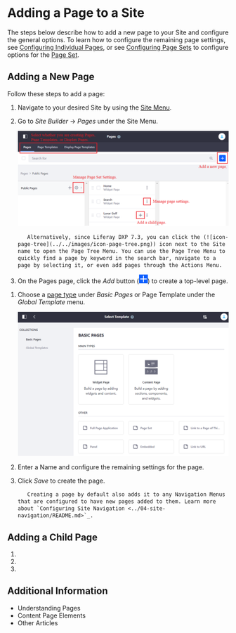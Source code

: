 # Adding a Page to a Site

The steps below describe how to add a new page to your Site and configure the general options. To learn how to configure the remaining page settings, see [Configuring Individual Pages](./06-configuring-individual-pages.md), or see [Configuring Page Sets](./05-configuring-page-sets.md) to configure options for the [Page Set](./01-understanding-pages.md#page-sets).

<!-- I'd remove this information and refer to it via a link to Page Set information in "Understanding Pages" -- A page can belong to one of two Page Sets:

* **Public Pages:**

  * Can be accessed by anyone, including Users who haven't logged in

  * Has URLs different from Private Pages and can have unique content, applications, themes, and layouts

* **Private Pages:**

  * Can only be accessed by Site members

  * Has URLs different from Public Pages and can have unique content, applications, themes, and layouts -->

## Adding a New Page

Follow these steps to add a page:

1. Navigate to your desired Site by using the [Site Menu](../../getting-started/navigating-dxp.md#site-menu).

1. Go to *Site Builder* &rarr; *Pages* under the Site Menu.

    ![The Pages screen lets you edit your Site pages as a whole.](./adding-a-page-to-a-site/images/01.png) <!-- This picture also should show the Site Menu. This image has too many annotations - I'd opt to just have one or TWO things at most to highlight to minimize cognitive overload for new users.-->

    ```tip::
       Alternatively, since Liferay DXP 7.3, you can click the (![icon-page-tree](../../images/icon-page-tree.png)) icon next to the Site name to open the Page Tree Menu. You can use the Page Tree Menu to quickly find a page by keyword in the search bar, navigate to a page by selecting it, or even add pages through the Actions Menu.
    ```

    <!-- Screenshot of new method described above -->

1. On the Pages page, click the *Add* button (![Add](../../images/icon-add.png)) to create a top-level page. <!-- Way too many alternative methods presented here -- Take some of this material and put it in the ##Adding a Child Page header. -->

<!-- or click the *Add* button (![Add](../../images/icon-add-app.png)) next to an existing page to create a child page below the page you've selected. You can also click the *Add* button (![Add](../../images/icon-add.png)) in the top right of the Pages page to create a top-level page. Likewise, open the Actions menu next to a Page Set in the Page Tree Menu and select *Add Page* to create a top-level page, or select *Add Child Page* from the Actions Menu next to an existing page to create a nested child page for it. You can nest pages as deep as you like. -->

1. Choose a [page type](./01-understanding-pages.md#page-types) under *Basic Pages* or Page Template under the *Global Template* menu. <!-- or another Page Template collection underneath the Collections heading to create a page from a [Page Template](./07-creating-a-page-template). After selecting a page type, a category selector is displayed below the page Name field if a vocabulary is [required](TODO-targeted-vocabularies). --> <!-- ^ Targeted Vocabularies seems like a pretty particular feature to highlight in our hopefully our initial "Adding a Page to a Site" article. Is there are more advanced section we can put that in? -->

    ![You must select a page type when adding pages.](./adding-a-page-to-a-site/images/02.png)

1. Enter a Name and configure the remaining settings for the page. <!-- Are the instructions that follow part of configuring settings for the page OR are we providing the instructions as a Next Step for the reader? --> <!-- Follow the instructions in [Configuring Content Pages](./04-building-content-pages.md) if you're adding a Content Page. -->

1. Click *Save* to create the page.

    ```tip::
       Creating a page by default also adds it to any Navigation Menus that are configured to have new pages added to them. Learn more about `Configuring Site Navigation <../04-site-navigation/README.md>`_.
    ```

<!--
This content should probably be moved out to being part of Managing / Configuring Site Navigation / Changing Site Navigation Order and Hierarchy or something like that.

Creating a page by default also adds it to any Navigation Menus that are configured to have new pages added to them. You can drag and drop pages to reorder their position in the page hierarchy (and subsequently the default navigation that users see). Drag a page on top of an existing page to create a child page.

If you don't want a new page added to a specific Navigation Menu that is listed during page creation, uncheck the box for that menu. Pages are as flexible as pages you'd create manually without Liferay Portal. Using an intuitive interface, you can define your Site any way you want. You can create and remove pages, export and import them, set their layouts, define how they are indexed by search engines, and more. -->

<!-- Move to the "Understanding Pages" article. -- After you've added a page, it may be difficult to track what kind of page you're currently viewing. The page type appears at the top of the page to help you determine the administration options you have and where you need to go to configure the page.

![Here are three different page types as they're displayed in the heading.](./adding-a-page-to-a-site/images/03.png) -->

## Adding a Child Page

1.
1.
1.

## Additional Information

* Understanding Pages
* Content Page Elements
* Other Articles
